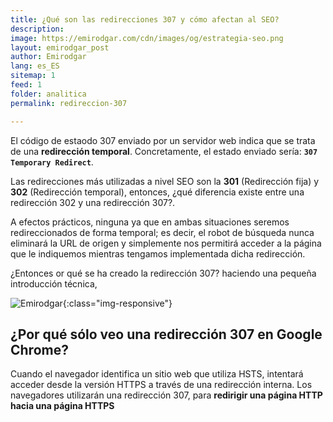 ```yaml
---
title: ¿Qué son las redirecciones 307 y cómo afectan al SEO? 
description: 
image: https://emirodgar.com/cdn/images/og/estrategia-seo.png
layout: emirodgar_post
author: Emirodgar
lang: es_ES
sitemap: 1
feed: 1
folder: analitica
permalink: redireccion-307

--- 
```


El código de estaodo 307 enviado por un servidor web indica que se trata de una **redirección temporal**. Concretamente, el estado enviado sería: **`307 Temporary Redirect`**.

Las redirecciones más utilizadas a nivel SEO son la **301** (Redirección fija) y **302** (Redirección temporal), entonces, ¿qué diferencia existe entre una redirección 302 y una redirección 307?.

A efectos prácticos, ninguna ya que en ambas situaciones seremos redireccionados de forma temporal; es decir, el robot de búsqueda nunca eliminará la URL de origen y simplemente nos permitirá acceder a la página que le indiquemos mientras tengamos implementada dicha redirección.

¿Entonces or qué se ha creado la redirección 307? haciendo una pequeña introducción técnica, 


![Emirodgar](https://emirodgar.com/cdn/images/posts/redireccion-307.jpg){:class="img-responsive"}

## ¿Por qué sólo veo una redirección 307 en Google Chrome?

Cuando el navegador identifica un sitio web que utiliza HSTS, intentará acceder desde la versión HTTPS a través de una redirección interna. Los navegadores utilizarán una redirección 307, para **redirigir una página HTTP hacia una página HTTPS**
<!--stackedit_data:
eyJoaXN0b3J5IjpbNzE2MTczMDMzLDQwMDc1MTgzNiwzNjcwOD
Q2MzJdfQ==
-->